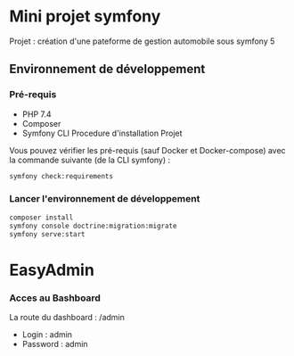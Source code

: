 # Mini projet symfony

Projet : création d'une pateforme de gestion automobile sous symfony 5

## Environnement de développement

### Pré-requis

- PHP 7.4
- Composer
- Symfony CLI
  Procedure d'installation Projet

Vous pouvez vérifier les pré-requis (sauf Docker et Docker-compose) avec la commande suivante (de la CLI symfony) :

```bash
symfony check:requirements
```

### Lancer l'environnement de développement

```bash
composer install
symfony console doctrine:migration:migrate
symfony serve:start
```

# EasyAdmin

### Acces au Bashboard

La route du dashboard : /admin

- Login : admin
- Password : admin
